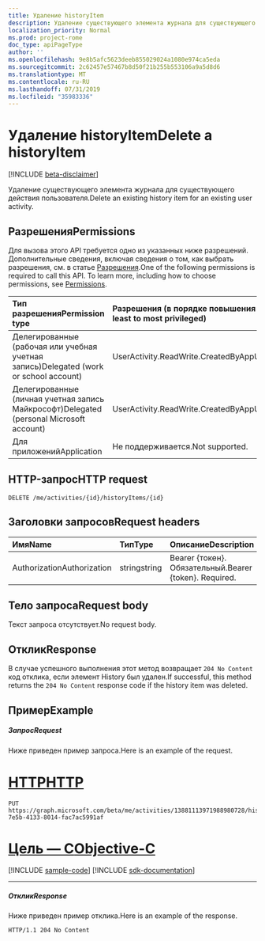 ```yaml
---
title: Удаление historyItem
description: Удаление существующего элемента журнала для существующего действия пользователя.
localization_priority: Normal
ms.prod: project-rome
doc_type: apiPageType
author: ''
ms.openlocfilehash: 9e8b5afc5623deeb855029024a1080e974ca5eda
ms.sourcegitcommit: 2c62457e57467b8d50f21b255b553106a9a5d8d6
ms.translationtype: MT
ms.contentlocale: ru-RU
ms.lasthandoff: 07/31/2019
ms.locfileid: "35983336"
---
```

# <a name="delete-a-historyitem"></a><span data-ttu-id="dfc82-103">Удаление historyItem</span><span class="sxs-lookup"><span data-stu-id="dfc82-103">Delete a historyItem</span></span>

[!INCLUDE [beta-disclaimer](../../includes/beta-disclaimer.md)]

<span data-ttu-id="dfc82-104">Удаление существующего элемента журнала для существующего действия пользователя.</span><span class="sxs-lookup"><span data-stu-id="dfc82-104">Delete an existing history item for an existing user activity.</span></span>

## <a name="permissions"></a><span data-ttu-id="dfc82-105">Разрешения</span><span class="sxs-lookup"><span data-stu-id="dfc82-105">Permissions</span></span>

<span data-ttu-id="dfc82-p101">Для вызова этого API требуется одно из указанных ниже разрешений. Дополнительные сведения, включая сведения о том, как выбрать разрешения, см. в статье [Разрешения](/graph/permissions-reference).</span><span class="sxs-lookup"><span data-stu-id="dfc82-p101">One of the following permissions is required to call this API. To learn more, including how to choose permissions, see [Permissions](/graph/permissions-reference).</span></span>


|<span data-ttu-id="dfc82-108">Тип разрешения</span><span class="sxs-lookup"><span data-stu-id="dfc82-108">Permission type</span></span>      | <span data-ttu-id="dfc82-109">Разрешения (в порядке повышения привилегий)</span><span class="sxs-lookup"><span data-stu-id="dfc82-109">Permissions (from least to most privileged)</span></span>              |
|:--------------------|:---------------------------------------------------------|
|<span data-ttu-id="dfc82-110">Делегированные (рабочая или учебная учетная запись)</span><span class="sxs-lookup"><span data-stu-id="dfc82-110">Delegated (work or school account)</span></span> | <span data-ttu-id="dfc82-111">UserActivity.ReadWrite.CreatedByApp</span><span class="sxs-lookup"><span data-stu-id="dfc82-111">UserActivity.ReadWrite.CreatedByApp</span></span>    |
|<span data-ttu-id="dfc82-112">Делегированные (личная учетная запись Майкрософт)</span><span class="sxs-lookup"><span data-stu-id="dfc82-112">Delegated (personal Microsoft account)</span></span> | <span data-ttu-id="dfc82-113">UserActivity.ReadWrite.CreatedByApp</span><span class="sxs-lookup"><span data-stu-id="dfc82-113">UserActivity.ReadWrite.CreatedByApp</span></span>    |
|<span data-ttu-id="dfc82-114">Для приложений</span><span class="sxs-lookup"><span data-stu-id="dfc82-114">Application</span></span> | <span data-ttu-id="dfc82-115">Не поддерживается.</span><span class="sxs-lookup"><span data-stu-id="dfc82-115">Not supported.</span></span> |

## <a name="http-request"></a><span data-ttu-id="dfc82-116">HTTP-запрос</span><span class="sxs-lookup"><span data-stu-id="dfc82-116">HTTP request</span></span>

<!-- { "blockType": "ignored" } -->

```http
DELETE /me/activities/{id}/historyItems/{id}
```

## <a name="request-headers"></a><span data-ttu-id="dfc82-117">Заголовки запросов</span><span class="sxs-lookup"><span data-stu-id="dfc82-117">Request headers</span></span>

|<span data-ttu-id="dfc82-118">Имя</span><span class="sxs-lookup"><span data-stu-id="dfc82-118">Name</span></span> | <span data-ttu-id="dfc82-119">Тип</span><span class="sxs-lookup"><span data-stu-id="dfc82-119">Type</span></span> | <span data-ttu-id="dfc82-120">Описание</span><span class="sxs-lookup"><span data-stu-id="dfc82-120">Description</span></span>|
|:----|:-----|:-----------|
|<span data-ttu-id="dfc82-121">Authorization</span><span class="sxs-lookup"><span data-stu-id="dfc82-121">Authorization</span></span> | <span data-ttu-id="dfc82-122">string</span><span class="sxs-lookup"><span data-stu-id="dfc82-122">string</span></span> | <span data-ttu-id="dfc82-p102">Bearer {токен}. Обязательный.</span><span class="sxs-lookup"><span data-stu-id="dfc82-p102">Bearer {token}. Required.</span></span>|

## <a name="request-body"></a><span data-ttu-id="dfc82-125">Тело запроса</span><span class="sxs-lookup"><span data-stu-id="dfc82-125">Request body</span></span>

<span data-ttu-id="dfc82-126">Текст запроса отсутствует.</span><span class="sxs-lookup"><span data-stu-id="dfc82-126">No request body.</span></span>

## <a name="response"></a><span data-ttu-id="dfc82-127">Отклик</span><span class="sxs-lookup"><span data-stu-id="dfc82-127">Response</span></span>

<span data-ttu-id="dfc82-128">В случае успешного выполнения этот метод возвращает `204 No Content` код отклика, если элемент History был удален.</span><span class="sxs-lookup"><span data-stu-id="dfc82-128">If successful, this method returns the `204 No Content` response code if the history item was deleted.</span></span>

## <a name="example"></a><span data-ttu-id="dfc82-129">Пример</span><span class="sxs-lookup"><span data-stu-id="dfc82-129">Example</span></span>

##### <a name="request"></a><span data-ttu-id="dfc82-130">Запрос</span><span class="sxs-lookup"><span data-stu-id="dfc82-130">Request</span></span>

<span data-ttu-id="dfc82-131">Ниже приведен пример запроса.</span><span class="sxs-lookup"><span data-stu-id="dfc82-131">Here is an example of the request.</span></span>


# <a name="httptabhttp"></a>[<span data-ttu-id="dfc82-132">HTTP</span><span class="sxs-lookup"><span data-stu-id="dfc82-132">HTTP</span></span>](#tab/http)
<!-- {
  "blockType": "request",
  "name": "delete_historyItem"
}-->

```http
PUT https://graph.microsoft.com/beta/me/activities/13881113971988980728/historyItems/390e06e2-7e5b-4133-8014-fac7ac5991af
```
# <a name="objective-ctabobjc"></a>[<span data-ttu-id="dfc82-133">Цель — C</span><span class="sxs-lookup"><span data-stu-id="dfc82-133">Objective-C</span></span>](#tab/objc)
[!INCLUDE [sample-code](../includes/snippets/objc/delete-historyitem-objc-snippets.md)]
[!INCLUDE [sdk-documentation](../includes/snippets/snippets-sdk-documentation-link.md)]

---


##### <a name="response"></a><span data-ttu-id="dfc82-134">Отклик</span><span class="sxs-lookup"><span data-stu-id="dfc82-134">Response</span></span>

<span data-ttu-id="dfc82-135">Ниже приведен пример отклика.</span><span class="sxs-lookup"><span data-stu-id="dfc82-135">Here is an example of the response.</span></span>

<!-- {
  "blockType": "response",
  "truncated": true,
} -->

```http
HTTP/1.1 204 No Content
```

<!-- uuid: 8fcb5dbc-d5aa-4681-8e31-b001d5168d79
2017-06-07 14:57:30 UTC -->
<!--
{
  "type": "#page.annotation",
  "description": "Delete historyitem",
  "keywords": "",
  "section": "documentation",
  "tocPath": "",
  "suppressions": [
  ]
}
-->
